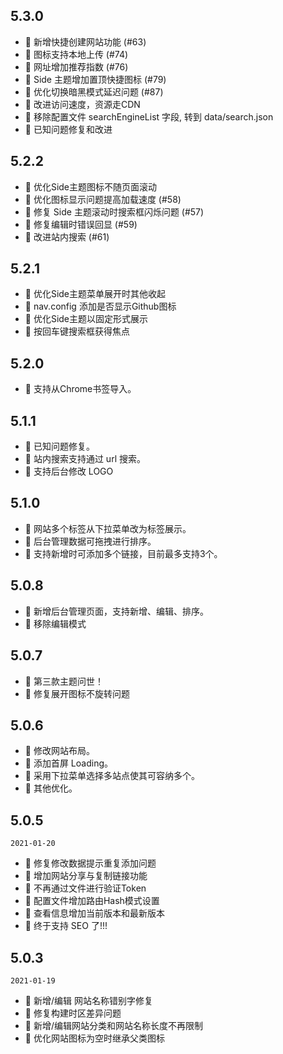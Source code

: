 ## 5.3.0
- 💄 新增快捷创建网站功能 (#63)
- 💄 图标支持本地上传 (#74)
- 💄 网址增加推荐指数 (#76)
- 💄 Side 主题增加置顶快捷图标 (#79)
- 💄 优化切换暗黑模式延迟问题 (#87)
- 💄 改进访问速度，资源走CDN
- 💄 移除配置文件 searchEngineList 字段, 转到 data/search.json
- 💄 已知问题修复和改进


## 5.2.2
- 💄 优化Side主题图标不随页面滚动
- 💄 优化图标显示问题提高加载速度 (#58)
- 🐞 修复 Side 主题滚动时搜索框闪烁问题 (#57)
- 🐞 修复编辑时错误回显 (#59)
- 💄 改进站内搜索 (#61)

## 5.2.1
- 💄 优化Side主题菜单展开时其他收起
- 💄 nav.config 添加是否显示Github图标
- 💄 优化Side主题以固定形式展示
- 💄 按回车键搜索框获得焦点


## 5.2.0
- 💄 支持从Chrome书签导入。


## 5.1.1
- 🐞 已知问题修复。
- 💄 站内搜索支持通过 url 搜索。
- 💄 支持后台修改 LOGO


## 5.1.0
- 💄 网站多个标签从下拉菜单改为标签展示。
- 💄 后台管理数据可拖拽进行排序。
- 💄 支持新增时可添加多个链接，目前最多支持3个。


## 5.0.8
- 💄 新增后台管理页面，支持新增、编辑、排序。
- 💄 移除编辑模式



## 5.0.7
- 💄 第三款主题问世！
- 🐞 修复展开图标不旋转问题


## 5.0.6
- 💄 修改网站布局。
- 💄 添加首屏 Loading。
- 💄 采用下拉菜单选择多站点使其可容纳多个。
- 💄 其他优化。



## 5.0.5
`2021-01-20`

- 🐞 修复修改数据提示重复添加问题
- 💄 增加网站分享与复制链接功能
- 💄 不再通过文件进行验证Token
- 💄 配置文件增加路由Hash模式设置
- 💄 查看信息增加当前版本和最新版本
- 💄 终于支持 SEO 了!!!



## 5.0.3
`2021-01-19`

- 🐞 新增/编辑 网站名称错别字修复
- 🐞 修复构建时区差异问题
- 💄 新增/编辑网站分类和网站名称长度不再限制
- 💄 优化网站图标为空时继承父类图标


